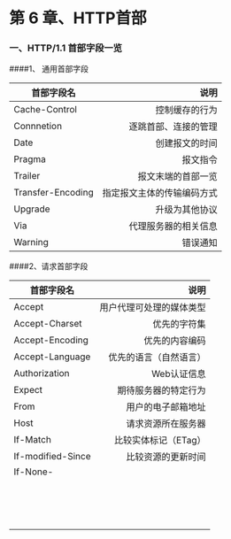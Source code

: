 # 第 6 章、HTTP首部

### 一、HTTP/1.1 首部字段一览

####1、 通用首部字段

| 首部字段名        |                       说明 |
| ----------------- | -------------------------: |
| Cache-Control     |             控制缓存的行为 |
| Connnetion        |       逐跳首部、连接的管理 |
| Date              |             创建报文的时间 |
| Pragma            |                   报文指令 |
| Trailer           |         报文末端的首部一览 |
| Transfer-Encoding | 指定报文主体的传输编码方式 |
| Upgrade           |             升级为其他协议 |
| Via               |       代理服务器的相关信息 |
| Warning           |                   错误通知 |

####2、请求首部字段	

| 首部字段名        |                     说明 |
| ----------------- | -----------------------: |
| Accept            | 用户代理可处理的媒体类型 |
| Accept-Charset    |             优先的字符集 |
| Accept-Encoding   |           优先的内容编码 |
| Accept-Language   |   优先的语言（自然语言） |
| Authorization     |              Web认证信息 |
| Expect            |     期待服务器的特定行为 |
| From              |       用户的电子邮箱地址 |
| Host              |       请求资源所在服务器 |
| If-Match          |     比较实体标记（ETag） |
| If-modified-Since |       比较资源的更新时间 |
| If-None-          |                          |
|                   |                          |
|                   |                          |
|                   |                          |
|                   |                          |
|                   |                          |
|                   |                          |
|                   |                          |
|                   |                          |
|                   |                          |
|                   |                          |
|                   |                          |
|                   |                          |
|                   |                          |
|                   |                          |
|                   |                          |